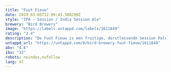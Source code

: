 ```yaml
---
title: "Fuut Fieuw"
date: 2019-03-05T12:09:43.580299Z
style: "IPA - Session / India Session Ale"
brewery: "Bird Brewery"
image: "https://labels.untappd.com/labels/1611849"
rating: "3.4"
description: "De Fuut Fieuw is een fruitige, dorstlessende Session Pale Ale. De blonde kleur, witte schuimkraag en het tropische karakter maken het een ideaal bier voor de warmere dagen. Met de neus kan onder meer citrus, geel tropisch fruit en lichte karameltonen worden waargenomen. Met zijn lage alcoholgehalte, mooie bitter en fruitige smaak zal het moeilijk zijn om er maar een van te drinken. De fuut smaakt naar meer!  DE NAAM De Fuut is een echter charmeur.  Het begint allemaal met het aanbieden van een visje. Neemt het vrouwtje dit aan, dan kan het schouwspel beginnen. Urenlang dansen de futen gezamenlijk over het water, elkaar continu verleidend met sierlijke bewegingen, visjes en geluiden. Dus de vraag is: van wie neem jij een drankje aan?"
untappd_url: "https://untappd.com/b/bird-brewery-fuut-fieuw/1611849"
abv: "4.6"
ibu: "32"
robots: noindex,nofollow
lang: nl
---
```

